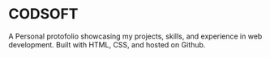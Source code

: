 # CODSOFT
A Personal protofolio showcasing my projects, skills, and experience in web development.  Built with HTML, CSS, and hosted on Github.
